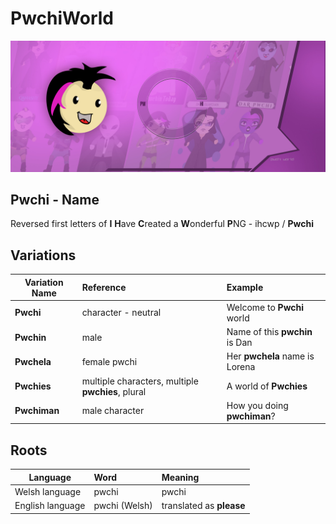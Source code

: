 # PwchiWorld
![PwchiWorld](https://raw.githubusercontent.com/PwchiWorld/pwchi/main/resurse/pwchiworld.jpg)

## Pwchi - Name
Reversed first letters of **I** **H**ave **C**reated a **W**onderful **P**NG - ihcwp / **Pwchi**


## Variations
| **Variation Name** | **Reference** | **Example** |
|--------|:------|:------|
| **Pwchi**  | character - neutral  | Welcome to **Pwchi** world |
| **Pwchin** | male | Name of this **pwchin** is Dan |
| **Pwchela** | female pwchi | Her **pwchela** name is Lorena |
| **Pwchies** | multiple characters, multiple **pwchies**, plural | A world of **Pwchies**|
| **Pwchiman** | male character| How you doing **pwchiman**? |

## Roots
| **Language** | **Word** | **Meaning** |
|--------|:------|:------|
| Welsh language | pwchi | pwchi |
| English language | pwchi (Welsh) | translated as **please**|

